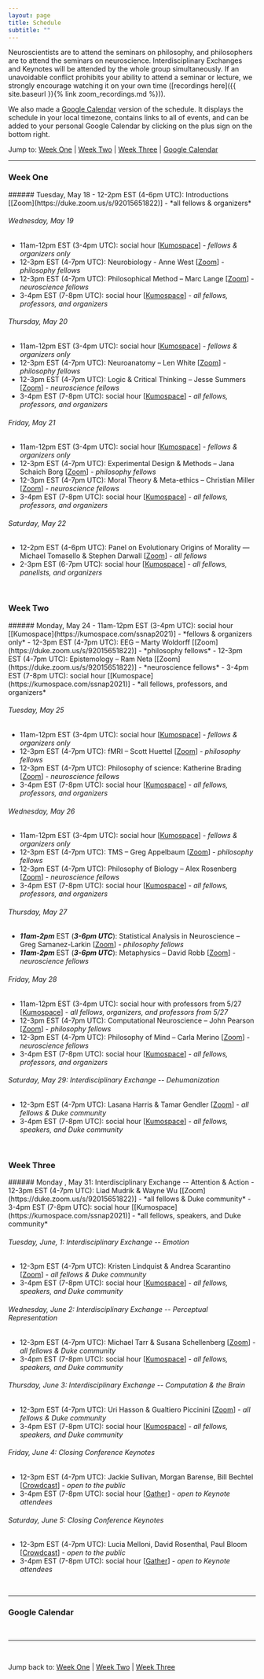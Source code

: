 ```yaml
---
layout: page
title: Schedule
subtitle: ""
---
```

Neuroscientists are to attend the seminars on philosophy, and philosophers are to attend the seminars on neuroscience. Interdisciplinary Exchanges and Keynotes will be attended by the whole group simultaneously. If an unavoidable conflict prohibits your ability to attend a seminar or lecture, we strongly encourage watching it on your own time ([recordings here]({{ site.baseurl }}{% link zoom_recordings.md %})).

We also made a [Google Calendar](#google-calendar) version of the schedule. It displays the schedule in your local timezone, contains links to all of events, and can be added to your personal Google Calendar by clicking on the plus sign on the bottom right.

Jump to: [Week One](#week-one) \| [Week Two](#week-two) \| [Week Three](#week-three) \| [Google Calendar](#google-calendar)

---
### Week One
<p></p>
###### Tuesday, May 18
  - 12-2pm EST (4-6pm UTC): Introductions [[Zoom](https://duke.zoom.us/s/92015651822)] - *all fellows & organizers*

###### Wednesday, May 19
  - 11am-12pm EST (3-4pm UTC): social hour [[Kumospace](https://kumospace.com/ssnap2021)] - *fellows & organizers only*
  - 12-3pm EST (4-7pm UTC): Neurobiology - Anne West [[Zoom](https://duke.zoom.us/s/92015651822)] - *philosophy fellows*
  - 12-3pm EST (4-7pm UTC): Philosophical Method – Marc Lange [[Zoom](https://duke.zoom.us/s/92015651822)] - *neuroscience fellows*
  - 3-4pm EST (7-8pm UTC): social hour [[Kumospace](https://kumospace.com/ssnap2021)] - *all fellows, professors, and organizers*

###### Thursday, May 20
  - 11am-12pm EST (3-4pm UTC): social hour [[Kumospace](https://kumospace.com/ssnap2021)] - *fellows & organizers only*
  - 12-3pm EST (4-7pm UTC): Neuroanatomy – Len White [[Zoom](https://duke.zoom.us/s/92015651822)] - *philosophy fellows*
  - 12-3pm EST (4-7pm UTC): Logic & Critical Thinking – Jesse Summers [[Zoom](https://duke.zoom.us/s/92015651822)] - *neuroscience fellows*
  - 3-4pm EST (7-8pm UTC): social hour [[Kumospace](https://kumospace.com/ssnap2021)] - *all fellows, professors, and organizers*

###### Friday, May 21
  - 11am-12pm EST (3-4pm UTC): social hour [[Kumospace](https://kumospace.com/ssnap2021)] - *fellows & organizers only*
  - 12-3pm EST (4-7pm UTC): Experimental Design & Methods – Jana Schaich Borg [[Zoom](https://duke.zoom.us/s/92015651822)] - *philosophy fellows*
  - 12-3pm EST (4-7pm UTC): Moral Theory & Meta-ethics – Christian Miller [[Zoom](https://duke.zoom.us/s/92015651822)] - *neuroscience fellows*
  - 3-4pm EST (7-8pm UTC): social hour [[Kumospace](https://kumospace.com/ssnap2021)] - *all fellows, professors, and organizers*

###### Saturday, May 22
  - 12-2pm EST (4-6pm UTC): Panel on Evolutionary Origins of Morality — Michael Tomasello & Stephen Darwall [[Zoom](https://duke.zoom.us/s/92015651822)] - *all fellows*
  - 2-3pm EST (6-7pm UTC): social hour [[Kumospace](https://kumospace.com/ssnap2021)] - *all fellows, panelists, and organizers*

<br>

### Week Two
<p></p>
###### Monday, May 24
  - 11am-12pm EST (3-4pm UTC): social hour [[Kumospace](https://kumospace.com/ssnap2021)] - *fellows & organizers only*
  - 12-3pm EST (4-7pm UTC): EEG – Marty Woldorff [[Zoom](https://duke.zoom.us/s/92015651822)] - *philosophy fellows*
  - 12-3pm EST (4-7pm UTC): Epistemology – Ram Neta [[Zoom](https://duke.zoom.us/s/92015651822)] - *neuroscience fellows*
  - 3-4pm EST (7-8pm UTC): social hour [[Kumospace](https://kumospace.com/ssnap2021)] - *all fellows, professors, and organizers*

###### Tuesday, May 25
  - 11am-12pm EST (3-4pm UTC): social hour [[Kumospace](https://kumospace.com/ssnap2021)] - *fellows & organizers only*
  - 12-3pm EST (4-7pm UTC): fMRI – Scott Huettel [[Zoom](https://duke.zoom.us/s/92015651822)] - *philosophy fellows*
  - 12-3pm EST (4-7pm UTC): Philosophy of science: Katherine Brading [[Zoom](https://duke.zoom.us/s/92015651822)] - *neuroscience fellows*
  - 3-4pm EST (7-8pm UTC): social hour [[Kumospace](https://kumospace.com/ssnap2021)] - *all fellows, professors, and organizers*

###### Wednesday, May 26
  - 11am-12pm EST (3-4pm UTC): social hour [[Kumospace](https://kumospace.com/ssnap2021)] - *fellows & organizers only*
  - 12-3pm EST (4-7pm UTC): TMS – Greg Appelbaum [[Zoom](https://duke.zoom.us/s/92015651822)] - *philosophy fellows*
  - 12-3pm EST (4-7pm UTC): Philosophy of Biology – Alex Rosenberg [[Zoom](https://duke.zoom.us/s/92015651822)] - *neuroscience fellows*
  - 3-4pm EST (7-8pm UTC): social hour [[Kumospace](https://kumospace.com/ssnap2021)] - *all fellows, professors, and organizers*

###### Thursday, May 27
  - ***11am-2pm*** EST (***3-6pm UTC***): Statistical Analysis in Neuroscience – Greg Samanez-Larkin [[Zoom](https://duke.zoom.us/s/92015651822)] - *philosophy fellows*
  - ***11am-2pm*** EST (***3-6pm UTC***): Metaphysics – David Robb [[Zoom](https://duke.zoom.us/s/92015651822)] - *neuroscience fellows*

###### Friday, May 28
  - 11am-12pm EST (3-4pm UTC): social hour with professors from 5/27 [[Kumospace](https://kumospace.com/ssnap2021)] - *all fellows, organizers, and professors from 5/27*
  - 12-3pm EST (4-7pm UTC): Computational Neuroscience – John Pearson [[Zoom](https://duke.zoom.us/s/92015651822)] - *philosophy fellows*
  - 12-3pm EST (4-7pm UTC): Philosophy of Mind – Carla Merino [[Zoom](https://duke.zoom.us/s/92015651822)] - *neuroscience fellows*
  - 3-4pm EST (7-8pm UTC): social hour [[Kumospace](https://kumospace.com/ssnap2021)] - *all fellows, professors, and organizers*


###### Saturday, May 29: Interdisciplinary Exchange -- Dehumanization
  - 12-3pm EST (4-7pm UTC): Lasana Harris & Tamar Gendler [[Zoom](https://duke.zoom.us/s/92015651822)] - *all fellows & Duke community*
  - 3-4pm EST (7-8pm UTC): social hour [[Kumospace](https://kumospace.com/ssnap2021)] - *all fellows, speakers, and Duke community*

  <br>

### Week Three
<p></p>
###### Monday , May 31: Interdisciplinary Exchange -- Attention & Action
  - 12-3pm EST (4-7pm UTC): Liad Mudrik & Wayne Wu [[Zoom](https://duke.zoom.us/s/92015651822)] - *all fellows & Duke community*
  - 3-4pm EST (7-8pm UTC): social hour [[Kumospace](https://kumospace.com/ssnap2021)] - *all fellows, speakers, and Duke community*

###### Tuesday, June, 1: Interdisciplinary Exchange -- Emotion
  - 12-3pm EST (4-7pm UTC): Kristen Lindquist & Andrea Scarantino [[Zoom](https://duke.zoom.us/s/92015651822)] - *all fellows & Duke community*
  - 3-4pm EST (7-8pm UTC): social hour [[Kumospace](https://kumospace.com/ssnap2021)] - *all fellows, speakers, and Duke community*

###### Wednesday, June 2: Interdisciplinary Exchange -- Perceptual Representation
  - 12-3pm EST (4-7pm UTC): Michael Tarr & Susana Schellenberg [[Zoom](https://duke.zoom.us/s/92015651822)] - *all fellows & Duke community*
  - 3-4pm EST (7-8pm UTC): social hour [[Kumospace](https://kumospace.com/ssnap2021)] - *all fellows, speakers, and Duke community*

###### Thursday, June 3: Interdisciplinary Exchange -- Computation & the Brain
  - 12-3pm EST (4-7pm UTC): Uri Hasson & Gualtiero Piccinini [[Zoom](https://duke.zoom.us/s/92015651822)] - *all fellows & Duke community*
  - 3-4pm EST (7-8pm UTC): social hour [[Kumospace](https://kumospace.com/ssnap2021)] - *all fellows, speakers, and Duke community*

###### Friday, June 4: Closing Conference Keynotes
  - 12-3pm EST (4-7pm UTC): Jackie Sullivan, Morgan Barense, Bill Bechtel [[Crowdcast]()] - *open to the public*
  - 3-4pm EST (7-8pm UTC): social hour [[Gather](https://gather.town/i/kiOT3RLu)] - *open to Keynote attendees*

###### Saturday, June 5: Closing Conference Keynotes
  - 12-3pm EST (4-7pm UTC): Lucia Melloni, David Rosenthal, Paul Bloom [[Crowdcast]()] - *open to the public*
  - 3-4pm EST (7-8pm UTC): social hour [[Gather](https://gather.town/i/kiOT3RLu)] - *open to Keynote attendees*

<br>

---
### Google Calendar
<div id="calendar-container"></div>
<script type="text/javascript">
const timezone = Intl.DateTimeFormat().resolvedOptions().timeZone
const html = `<iframe src="https://calendar.google.com/calendar/embed?mode=agenda&src=bnZibWFkY2ZtMTdrZmpubDQwMjlhaTlpcWdAZ3JvdXAuY2FsZW5kYXIuZ29vZ2xlLmNvbQ&amp&ctz=${timezone}" style=" border-width:0 " width="800" height="600" frameborder="0" scrolling="no"></iframe>`
document.getElementById('calendar-container').innerHTML = html;
</script>

<br>

---

<br>

Jump back to: [Week One](#week-one) \| [Week Two](#week-two) \| [Week Three](#week-three)
